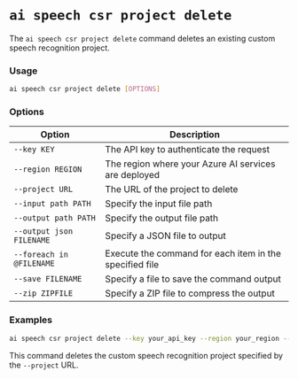 # `ai speech csr project delete`

The `ai speech csr project delete` command deletes an existing custom speech recognition project.

### Usage

``` bash
ai speech csr project delete [OPTIONS]
```

### Options

| Option               | Description                                                          |
|----------------------|----------------------------------------------------------------------|
| `--key KEY`            | The API key to authenticate the request                              |
| `--region REGION`      | The region where your Azure AI services are deployed                 |
| `--project URL`        | The URL of the project to delete                                     |
| `--input path PATH`    | Specify the input file path                                          |
| `--output path PATH`   | Specify the output file path                                         |
| `--output json FILENAME` | Specify a JSON file to output                                      |
| `--foreach in @FILENAME` | Execute the command for each item in the specified file            |
| `--save FILENAME`      | Specify a file to save the command output                            |
| `--zip ZIPFILE`        | Specify a ZIP file to compress the output                            |

### Examples

``` bash title="Delete a custom speech recognition project"
ai speech csr project delete --key your_api_key --region your_region --project your_project_url
```

This command deletes the custom speech recognition project specified by the `--project` URL.
